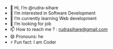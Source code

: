 - 👋 Hi, I’m @rudra-sihare
- 👀 I’m interested in Software Development
- 🌱 I’m currently learning Web development
- 💞️ I’m looking for job
- 📫 How to reach me ? : rudrasihare@gmail.com
- 😄 Pronouns: he
- ⚡ Fun fact: I am Coder

<!---
rudra-sihare/rudra-sihare is a ✨ special ✨ repository because its `README.md` (this file) appears on your GitHub profile.
You can click the Preview link to take a look at your changes.
--->
